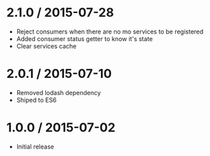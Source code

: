 2.1.0 / 2015-07-28
==================

  * Reject consumers when there are no mo services to be registered
  * Added consumer status getter to know it's state
  * Clear services cache

2.0.1 / 2015-07-10
==================

  * Removed lodash dependency
  * Shiped to ES6


1.0.0 / 2015-07-02
==================

  * Initial release
